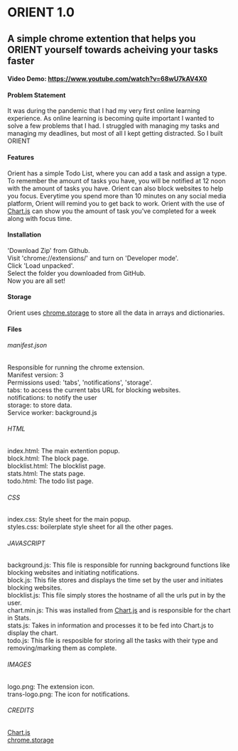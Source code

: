 # ORIENT 1.0
## A simple chrome extention that helps you ORIENT yourself towards acheiving your tasks faster
#### Video Demo:  https://www.youtube.com/watch?v=68wU7kAV4X0

#### Problem Statement
It was during the pandemic that I had my very first online learning experience. As online learning is becoming quite important I wanted to solve a few problems that I had. I struggled with managing my tasks and managing my deadlines, but most of all I kept getting distracted.
So I built ORIENT

#### Features
Orient has a simple Todo List, where you can add a task and assign a type.
To remember the amount of tasks you have, you will be notified at 12 noon with the amount of tasks you have.
Orient can also block websites to help you focus.
Everytime you spend more than 10 minutes on any social media platform, Orient will remind you to get back to work.
Orient with the use of [Chart.js](https://www.chartjs.org/) can show you the amount of task you've completed for a week along with focus time.

#### Installation
'Download Zip' from Github.<br />
Visit 'chrome://extensions/' and turn on 'Developer mode'.<br />
Click 'Load unpacked'.<br />
Select the folder you downloaded from GitHub.<br />
Now you are all set!<br />

#### Storage
Orient uses [chrome.storage](https://developer.chrome.com/docs/extensions/reference/storage/) to store all the data in arrays and dictionaries.

#### Files

###### manifest.json
Responsible for running the chrome extension.<br />
Manifest version: 3<br />
Permissions used: 'tabs', 'notifications', 'storage'.<br />
tabs: to access the current tabs URL for blocking websites.<br />
notifications: to notify the user<br />
storage: to store data.<br />
Service worker: background.js<br />

###### HTML
index.html: The main extention popup.<br />
block.html: The block page.<br />
blocklist.html: The blocklist page.<br />
stats.html: The stats page.<br />
todo.html: The todo list page.<br />

###### CSS
index.css: Style sheet for the main popup.<br />
styles.css: boilerplate style sheet for all the other pages.<br />

###### JAVASCRIPT
background.js: This file is responsible for running background functions like blocking websites and initiating notifications.<br />
block.js: This file stores and displays the time set by the user and initiates blocking websites.<br />
blocklist.js: This file simply stores the hostname of all the urls put in by the user.<br />
chart.min.js: This was installed from [Chart.js](https://www.chartjs.org/) and is responsible for the chart in Stats.<br />
stats.js: Takes in information and processes it to be fed into Chart.js to display the chart.<br />
todo.js: This file is resposible for storing all the tasks with their type and removing/marking them as complete.<br />

###### IMAGES
logo.png: The extension icon.<br />
trans-logo.png: The icon for notifications.<br />

###### CREDITS

[Chart.js](https://www.chartjs.org/)<br />
[chrome.storage](https://developer.chrome.com/docs/extensions/reference/storage/)
